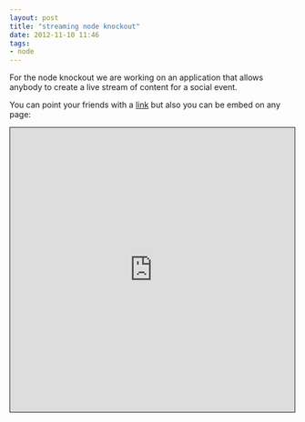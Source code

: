 ```yaml
---
layout: post
title: "streaming node knockout"
date: 2012-11-10 11:46
tags: 
- node
---
```


For the node knockout we are working on an application that allows anybody to create a live stream of content for a social event.

You can point your friends with a [link](http://jsarg.nko3.jit.su/streams/509e6645253e55b264000001) but also you can be embed on any page:

<iframe src="http://jsarg.nko3.jit.su/streams/509e6645253e55b264000001?embed=true" 
		style="height: 500px; width: 500px; border: 1px solid;"></iframe> 